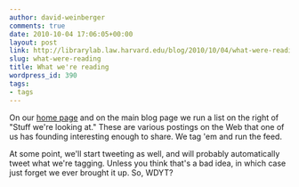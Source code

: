 ```yaml
---
author: david-weinberger
comments: true
date: 2010-10-04 17:06:05+00:00
layout: post
link: http://librarylab.law.harvard.edu/blog/2010/10/04/what-were-reading/
slug: what-were-reading
title: What we're reading
wordpress_id: 390
tags:
- tags
---
```


On our [home page](http://librarylab.law.harvard.edu/blog/) and on the main blog page we run a list on the right of "Stuff we're looking at." These are various postings on the Web that one of us has founding interesting enough to share. We tag 'em and run the feed.

At some point, we'll start tweeting as well, and will probably automatically tweet what we're tagging. Unless you think that's a bad idea, in which case just forget we ever brought it up. So, WDYT?
